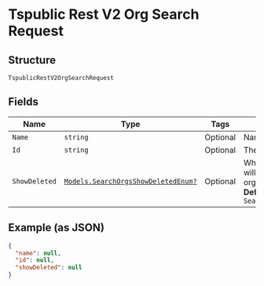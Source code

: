 
# Tspublic Rest V2 Org Search Request

## Structure

`TspublicRestV2OrgSearchRequest`

## Fields

| Name | Type | Tags | Description |
|  --- | --- | --- | --- |
| `Name` | `string` | Optional | Name of the organization. |
| `Id` | `string` | Optional | The ID of the organization. |
| `ShowDeleted` | [`Models.SearchOrgsShowDeletedEnum?`](../../doc/models/search-orgs-show-deleted-enum.md) | Optional | When set to true, the response will include the details of deleted organization also.<br>**Default**: `SearchOrgsShowDeletedEnum.false` |

## Example (as JSON)

```json
{
  "name": null,
  "id": null,
  "showDeleted": null
}
```

